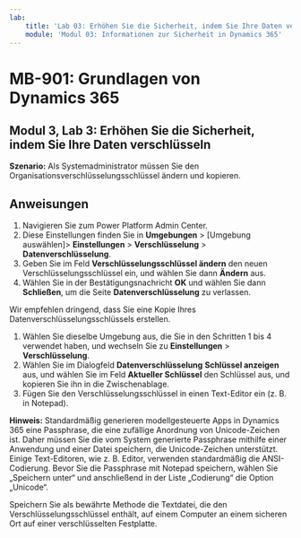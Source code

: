 ```yaml
---
lab:
    title: 'Lab 03: Erhöhen Sie die Sicherheit, indem Sie Ihre Daten verschlüsseln'
    module: 'Modul 03: Informationen zur Sicherheit in Dynamics 365'
---
```


# MB-901: Grundlagen von Dynamics 365
## Modul 3, Lab 3: Erhöhen Sie die Sicherheit, indem Sie Ihre Daten verschlüsseln

**Szenario:** Als Systemadministrator müssen Sie den Organisationsverschlüsselungsschlüssel ändern und kopieren.

## Anweisungen

1. Navigieren Sie zum Power Platform Admin Center.  
1. Diese Einstellungen finden Sie in **Umgebungen** > [Umgebung auswählen]> **Einstellungen** > **Verschlüsselung** > **Datenverschlüsselung**.
1. Geben Sie im Feld **Verschlüsselungsschlüssel ändern** den neuen Verschlüsselungsschlüssel ein, und wählen Sie dann **Ändern** aus.
1. Wählen Sie in der Bestätigungsnachricht **OK** und wählen Sie dann **Schließen**, um die Seite **Datenverschlüsselung** zu verlassen.

Wir empfehlen dringend, dass Sie eine Kopie Ihres Datenverschlüsselungsschlüssels erstellen.

1. Wählen Sie dieselbe Umgebung aus, die Sie in den Schritten 1 bis 4 verwendet haben, und wechseln Sie zu **Einstellungen** > **Verschlüsselung**.
1. Wählen Sie im Dialogfeld **Datenverschlüsselung** **Schlüssel anzeigen** aus, und wählen Sie im Feld **Aktueller Schlüssel** den Schlüssel aus, und kopieren Sie ihn in die Zwischenablage.
1. Fügen Sie den Verschlüsselungsschlüssel in einen Text-Editor ein (z. B. in Notepad).

**Hinweis:** Standardmäßig generieren modellgesteuerte Apps in Dynamics 365 eine Passphrase, die eine zufällige Anordnung von Unicode-Zeichen ist. Daher müssen Sie die vom System generierte Passphrase mithilfe einer Anwendung und einer Datei speichern, die Unicode-Zeichen unterstützt. Einige Text-Editoren, wie z. B. Editor, verwenden standardmäßig die ANSI-Codierung. Bevor Sie die Passphrase mit Notepad speichern, wählen Sie „Speichern unter“ und anschließend in der Liste „Codierung“ die Option „Unicode“.

Speichern Sie als bewährte Methode die Textdatei, die den Verschlüsselungsschlüssel enthält, auf einem Computer an einem sicheren Ort auf einer verschlüsselten Festplatte.
